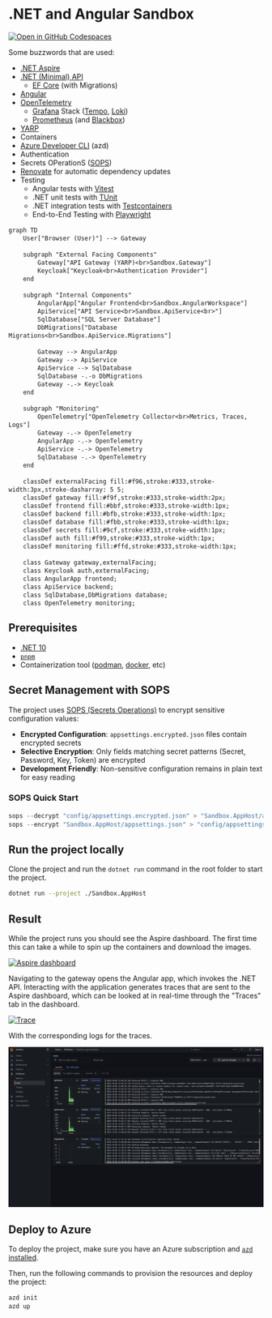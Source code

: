 # .NET and Angular Sandbox

[![Open in GitHub Codespaces](https://github.com/codespaces/badge.svg)](https://github.com/codespaces/new?hide_repo_select=true&ref=main&repo=925777950)

Some buzzwords that are used:

- [.NET Aspire](https://learn.microsoft.com/en-us/dotnet/aspire/get-started/aspire-overview)
- [.NET (Minimal) API](https://learn.microsoft.com/en-us/aspnet/core/fundamentals/minimal-apis/overview)
  - [EF Core](https://learn.microsoft.com/en-us/ef/core/) (with Migrations)
- [Angular](https://angular.dev/)
- [OpenTelemetry](https://opentelemetry.io/)
  - [Grafana](https://grafana.com/) Stack ([Tempo](https://grafana.com/docs/tempo/latest/), [Loki](https://grafana.com/docs/loki/latest/))
  - [Prometheus](https://prometheus.io/) (and [Blackbox](https://github.com/prometheus/blackbox_exporter))
- [YARP](https://learn.microsoft.com/en-us/aspnet/core/fundamentals/servers/yarp/getting-started)
- Containers
- [Azure Developer CLI](https://learn.microsoft.com/en-us/azure/developer/azure-developer-cli/) (azd)
- Authentication
- Secrets OPerationS ([SOPS](https://github.com/getsops/sops))
- [Renovate](https://docs.renovatebot.com/) for automatic dependency updates
- Testing
  - Angular tests with [Vitest](https://vitest.dev/)
  - .NET unit tests with [TUnit](https://tunit.dev/)
  - .NET integration tests with [Testcontainers](https://testcontainers.com/)
  - End-to-End Testing with [Playwright](https://playwright.dev/)

```mermaid
graph TD
    User["Browser (User)"] --> Gateway

    subgraph "External Facing Components"
        Gateway["API Gateway (YARP)<br>Sandbox.Gateway"]
        Keycloak["Keycloak<br>Authentication Provider"]
    end

    subgraph "Internal Components"
        AngularApp["Angular Frontend<br>Sandbox.AngularWorkspace"]
        ApiService["API Service<br>Sandbox.ApiService<br>"]
        SqlDatabase["SQL Server Database"]
        DbMigrations["Database Migrations<br>Sandbox.ApiService.Migrations"]

        Gateway --> AngularApp
        Gateway --> ApiService
        ApiService --> SqlDatabase
        SqlDatabase -.-o DbMigrations
        Gateway -.-> Keycloak
    end

    subgraph "Monitoring"
        OpenTelemetry["OpenTelemetry Collector<br>Metrics, Traces, Logs"]
        Gateway -.-> OpenTelemetry
        AngularApp -.-> OpenTelemetry
        ApiService -.-> OpenTelemetry
        SqlDatabase -.-> OpenTelemetry
    end

    classDef externalFacing fill:#f96,stroke:#333,stroke-width:3px,stroke-dasharray: 5 5;
    classDef gateway fill:#f9f,stroke:#333,stroke-width:2px;
    classDef frontend fill:#bbf,stroke:#333,stroke-width:1px;
    classDef backend fill:#bfb,stroke:#333,stroke-width:1px;
    classDef database fill:#fbb,stroke:#333,stroke-width:1px;
    classDef secrets fill:#9cf,stroke:#333,stroke-width:1px;
    classDef auth fill:#f99,stroke:#333,stroke-width:1px;
    classDef monitoring fill:#ffd,stroke:#333,stroke-width:1px;

    class Gateway gateway,externalFacing;
    class Keycloak auth,externalFacing;
    class AngularApp frontend;
    class ApiService backend;
    class SqlDatabase,DbMigrations database;
    class OpenTelemetry monitoring;
```

## Prerequisites

- [.NET 10](https://dotnet.microsoft.com/en-us/download)
- [`pnpm`](https://pnpm.io/)
- Containerization tool ([podman](https://podman.io/), [docker](https://www.docker.com/products/docker-desktop/), etc)

## Secret Management with SOPS

The project uses [SOPS (Secrets Operations)](https://github.com/getsops/sops) to encrypt sensitive configuration values:

- **Encrypted Configuration**: `appsettings.encrypted.json` files contain encrypted secrets
- **Selective Encryption**: Only fields matching secret patterns (Secret, Password, Key, Token) are encrypted
- **Development Friendly**: Non-sensitive configuration remains in plain text for easy reading

### SOPS Quick Start

```powershell
sops --decrypt "config/appsettings.encrypted.json" > "Sandbox.AppHost/appsettings.json"
sops --encrypt "Sandbox.AppHost/appsettings.json" > "config/appsettings.encrypted.json"
```

## Run the project locally

Clone the project and run the `dotnet run` command in the root folder to start the project.

```bash
dotnet run --project ./Sandbox.AppHost
```

## Result

While the project runs you should see the Aspire dashboard.
The first time this can take a while to spin up the containers and download the images.

[![Aspire dashboard](./other/dashboard.png)](./other/dashboard.png)

Navigating to the gateway opens the Angular app, which invokes the .NET API.
Interacting with the application generates traces that are sent to the Aspire dashboard, which can be looked at in real-time through the "Traces" tab in the dashboard.

[![Trace](./other/trace.png)](./other/trace.png)

With the corresponding logs for the traces.

[![Logs](./other/logs.png)](./other/logs.png)

## Deploy to Azure

To deploy the project, make sure you have an Azure subscription and [`azd` installed](https://learn.microsoft.com/en-us/azure/developer/azure-developer-cli/install-azd?tabs=winget-windows%2Cbrew-mac%2Cscript-linux&pivots=os-windows).

Then, run the following commands to provision the resources and deploy the project:

```bash
azd init
azd up
```

